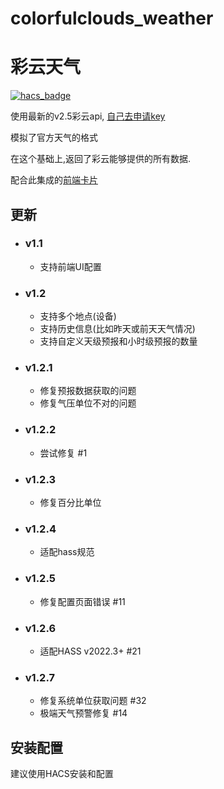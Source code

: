 # colorfulclouds_weather
<!--
 * @Author        : fineemb
 * @Github        : https://github.com/fineemb
 * @Description   : 
 * @Date          : 2020-08-26 16:20:12
 * @LastEditors   : fineemb
 * @LastEditTime  : 2021-04-08 18:45:28
-->

# 彩云天气

[![hacs_badge](https://img.shields.io/badge/HACS-Default-orange.svg)](https://github.com/hacs/integration)

使用最新的v2.5彩云api, [自己去申请key](https://www.caiyunapp.com/dev_center/login.html)

模拟了官方天气的格式

在这个基础上,返回了彩云能够提供的所有数据.

配合此集成的[前端卡片](https://github.com/fineemb/lovelace-colorfulclouds-weather-card)

## 更新

+ ### v1.1
  + 支持前端UI配置
+ ### v1.2
  + 支持多个地点(设备)
  + 支持历史信息(比如昨天或前天天气情况)
  + 支持自定义天级预报和小时级预报的数量
+ ### v1.2.1
  + 修复预报数据获取的问题
  + 修复气压单位不对的问题
+ ### v1.2.2
  + 尝试修复 #1
+ ### v1.2.3
  + 修复百分比单位
+ ### v1.2.4
  + 适配hass规范

+ ### v1.2.5
  + 修复配置页面错误 #11
+ ### v1.2.6
  + 适配HASS v2022.3+ #21
+ ### v1.2.7
  + 修复系统单位获取问题 #32
  + 极端天气预警修复 #14
  
## 安装配置

建议使用HACS安装和配置

